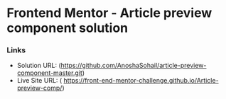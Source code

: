 # Frontend Mentor - Article preview component solution




### Links

- Solution URL: (https://github.com/AnoshaSohail/article-preview-component-master.git)
- Live Site URL: ( https://front-end-mentor-challenge.github.io/Article-preview-comp/)

